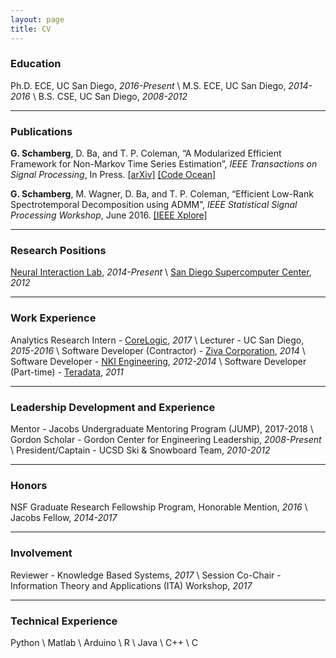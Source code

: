 ```yaml
---
layout: page
title: CV
---
```


### Education

Ph.D. ECE, UC San Diego, *2016-Present* \\
M.S. ECE, UC San Diego, *2014-2016* \\
B.S. CSE, UC San Diego, *2008-2012*

-----

### Publications

**G. Schamberg**, D. Ba, and T. P. Coleman, “A Modularized Efficient Framework for
Non-Markov Time Series Estimation”, *IEEE Transactions on Signal Processing*, In Press. [[arXiv]](https://arxiv.org/abs/1706.04685) [[Code Ocean]](https://codeocean.com/2018/01/16/a-modularized-efficient-framework-for-non-markov-time-series-estimation/)

**G. Schamberg**, M. Wagner, D. Ba, and T. P. Coleman, “Efficient Low-Rank Spectrotemporal Decomposition using ADMM”, *IEEE Statistical Signal Processing Workshop*, June 2016. [[IEEE Xplore]](http://ieeexplore.ieee.org/document/7551797/)

-----

### Research Positions

[Neural Interaction Lab](http://coleman.ucsd.edu/), *2014-Present* \\
[San Diego Supercomputer Center](http://www.sdsc.edu/), *2012*

-----

### Work Experience

Analytics Research Intern - [CoreLogic](http://www.corelogic.com/products/loansafe-fraud-manager.aspx), *2017* \\
Lecturer - UC San Diego, *2015-2016* \\
Software Developer (Contractor) - [Ziva Corporation](http://www.ziva-corp.com/), *2014* \\
Software Developer - [NKI Engineering](http://nkiconsulting.com/), *2012-2014* \\
Software Developer (Part-time) - [Teradata](http://www.teradata.com/), *2011*

-----

### Leadership Development and Experience

Mentor - Jacobs Undergraduate Mentoring Program (JUMP), 2017-2018 \\
Gordon Scholar - Gordon Center for Engineering Leadership, *2008-Present* \\
President/Captain - UCSD Ski & Snowboard Team, *2010-2012*

-----

### Honors

NSF Graduate Research Fellowship Program, Honorable Mention, *2016* \\
Jacobs Fellow, *2014-2017*

-----

### Involvement

Reviewer - Knowledge Based Systems, *2017* \\
Session Co-Chair - Information Theory and Applications (ITA) Workshop, *2017*

-----

### Technical Experience

Python \\
Matlab \\
Arduino \\
R \\
Java \\
C++ \\
C